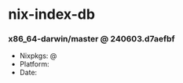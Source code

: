# nix-index-db
### x86_64-darwin/master @ 240603.d7aefbf
- Nixpkgs: @[](https://github.com/NixOS/nixpkgs/commit/d7aefbf252617947b9ab519e192d4c1d8af1975b)
- Platform: 
- Date: 

